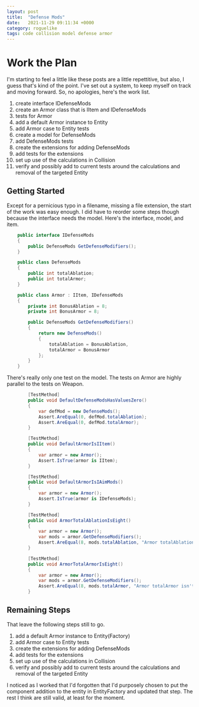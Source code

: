 ```yaml
---
layout: post
title:  "Defense Mods"
date:   2021-11-29 09:11:34 +0000
category: roguelike
tags: code collision model defense armor
---
```


# Work the Plan
I'm starting to feel a little like these posts are a little repettitive, but also, I guess that's kind of the point. I've set out a system, to keep myself on track and moving forward. So, no apologies, here's the work list.  

1. create interface IDefenseMods
1. create an Armor class that is IItem and IDefenseMods
1. tests for Armor
1. add a default Armor instance to Entity
1. add Armor case to Entity tests
1. create a model for DefenseMods
1. add DefenseMods tests
1. create the extensions for adding DefenseMods
1. add tests for the extensions
1. set up use of the calculations in Collision
1. verify and possibly add to current tests around the calculations and removal of the targeted Entity

## Getting Started
Except for a pernicious typo in a filename, missing a file extension, the start of the work was easy enough. I did have to reorder some steps though because the interface needs the model. Here's the interface, model, and item.  

``` csharp
    public interface IDefenseMods
    {  
        public DefenseMods GetDefenseModifiers();
    }

    public class DefenseMods
    {
        public int totalAblation;
        public int totalArmor;
    }

    public class Armor : IItem, IDefenseMods
    {
        private int BonusAblation = 8;
        private int BonusArmor = 8;

        public DefenseMods GetDefenseModifiers()
        {
            return new DefenseMods()
            {
                totalAblation = BonusAblation,
                totalArmor = BonusArmor
            };
        }
    }
```

There's really only one test on the model. The tests on Armor are highly parallel to the tests on Weapon.  

``` csharp
        [TestMethod]
        public void DefaultDefenseModsHasValuesZero()
        {
            var defMod = new DefenseMods();
            Assert.AreEqual(0, defMod.totalAblation);
            Assert.AreEqual(0, defMod.totalArmor);
        }

        [TestMethod]
        public void DefaultArmorIsIItem()
        {
            var armor = new Armor();
            Assert.IsTrue(armor is IItem);
        }

        [TestMethod]
        public void DefaultArmorIsIAimMods()
        {
            var armor = new Armor();
            Assert.IsTrue(armor is IDefenseMods);
        }

        [TestMethod]
        public void ArmorTotalAblationIsEight()
        {
            var armor = new Armor();
            var mods = armor.GetDefenseModifiers();
            Assert.AreEqual(8, mods.totalAblation, "Armor totalAblation isn't the expected value.");
        }

        [TestMethod]
        public void ArmorTotalArmorIsEight()
        {
            var armor = new Armor();
            var mods = armor.GetDefenseModifiers();
            Assert.AreEqual(8, mods.totalArmor, "Armor totalArmor isn't the expected value.");
        }
```

## Remaining Steps
That leave the following steps still to go.  

1. add a default Armor instance to Entity(Factory)
1. add Armor case to Entity tests
1. create the extensions for adding DefenseMods
1. add tests for the extensions
1. set up use of the calculations in Collision
1. verify and possibly add to current tests around the calculations and removal of the targeted Entity

I noticed as I worked that I'd forgotten that I'd purposely chosen to put the component addition to the entity in EntityFactory and updated that step. The rest I think are still valid, at least for the moment.  
